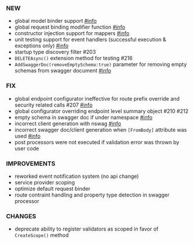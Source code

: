 ### NEW
- global model binder support [#info](https://fast-endpoints.com/docs/model-binding#global-request-binder)
- global request binding modifier function [#info](https://fast-endpoints.com/docs/model-binding#binding-modifier-function)
- constructor injection support for mappers [#info](https://fast-endpoints.com/docs/dependency-injection#entity-mapper-dependencies)
- unit testing support for event handlers (successful execution & exceptions only) [#info](https://github.com/FastEndpoints/Library/blob/main/Tests/UnitTests/FastEndpoints.UnitTests/EventBusTests.cs)
- startup type discovery filter #203
- `DELETEAsync()` extension method for testing #216
- `AddSwaggerDoc(removeEmptySchema:true)` parameter for removing empty schemas from swagger document [#info](https://fast-endpoints.com/docs/swagger-support#removing-empty-schema)

### FIX
- global endpoint configurator ineffective for route prefix override and security related calls #207 [#info](https://discord.com/channels/933662816458645504/1012563507339857930)
- global configurator overriding endpoint level summary object #210 #212
- empty schema in swagger doc if under namespace [#info](https://discord.com/channels/933662816458645504/1014025472792870992)
- incorrect client generation with nswag [#info](https://discord.com/channels/933662816458645504/1014300348275499058)
- incorrect swagger doc/client generation when `[FromBody]` attribute was used [#info](https://discord.com/channels/933662816458645504/1017005911220428871)
- post processors were not executed if validation error was thrown by user code

### IMPROVEMENTS
- reworked event notification system (no api change)
- service provider scoping
- optimize default request binder
- route contraint handling and property type detection in swagger processor

### CHANGES
- deprecate ability to register validators as scoped in favor of `CreateScope()` method